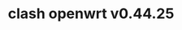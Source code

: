 ---
title: clash openwrt v0.44.25
layout: safelink
safelinkku: https://osdn.net/projects/openclash/downloads/76840/luci-app-openclash_0.44.25-beta_all.ipk/
permalink: /clash-openwrt-v44-25/
---